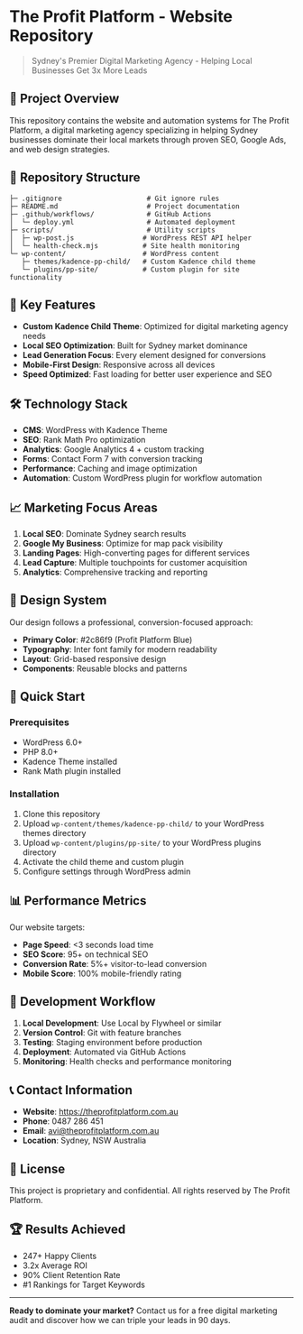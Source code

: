 # The Profit Platform - Website Repository

> Sydney's Premier Digital Marketing Agency - Helping Local Businesses Get 3x More Leads

## 🚀 Project Overview

This repository contains the website and automation systems for The Profit Platform, a digital marketing agency specializing in helping Sydney businesses dominate their local markets through proven SEO, Google Ads, and web design strategies.

## 📁 Repository Structure

```
├─ .gitignore                     # Git ignore rules
├─ README.md                      # Project documentation
├─ .github/workflows/             # GitHub Actions
│  └─ deploy.yml                  # Automated deployment
├─ scripts/                       # Utility scripts
│  ├─ wp-post.js                 # WordPress REST API helper
│  └─ health-check.mjs           # Site health monitoring
└─ wp-content/                   # WordPress content
   ├─ themes/kadence-pp-child/   # Custom Kadence child theme
   └─ plugins/pp-site/           # Custom plugin for site functionality
```

## 🎯 Key Features

- **Custom Kadence Child Theme**: Optimized for digital marketing agency needs
- **Local SEO Optimization**: Built for Sydney market dominance
- **Lead Generation Focus**: Every element designed for conversions
- **Mobile-First Design**: Responsive across all devices
- **Speed Optimized**: Fast loading for better user experience and SEO

## 🛠 Technology Stack

- **CMS**: WordPress with Kadence Theme
- **SEO**: Rank Math Pro optimization
- **Analytics**: Google Analytics 4 + custom tracking
- **Forms**: Contact Form 7 with conversion tracking
- **Performance**: Caching and image optimization
- **Automation**: Custom WordPress plugin for workflow automation

## 📈 Marketing Focus Areas

1. **Local SEO**: Dominate Sydney search results
2. **Google My Business**: Optimize for map pack visibility
3. **Landing Pages**: High-converting pages for different services
4. **Lead Capture**: Multiple touchpoints for customer acquisition
5. **Analytics**: Comprehensive tracking and reporting

## 🎨 Design System

Our design follows a professional, conversion-focused approach:

- **Primary Color**: #2c86f9 (Profit Platform Blue)
- **Typography**: Inter font family for modern readability
- **Layout**: Grid-based responsive design
- **Components**: Reusable blocks and patterns

## 🚀 Quick Start

### Prerequisites
- WordPress 6.0+
- PHP 8.0+
- Kadence Theme installed
- Rank Math plugin installed

### Installation
1. Clone this repository
2. Upload `wp-content/themes/kadence-pp-child/` to your WordPress themes directory
3. Upload `wp-content/plugins/pp-site/` to your WordPress plugins directory
4. Activate the child theme and custom plugin
5. Configure settings through WordPress admin

## 📊 Performance Metrics

Our website targets:
- **Page Speed**: <3 seconds load time
- **SEO Score**: 95+ on technical SEO
- **Conversion Rate**: 5%+ visitor-to-lead conversion
- **Mobile Score**: 100% mobile-friendly rating

## 🔧 Development Workflow

1. **Local Development**: Use Local by Flywheel or similar
2. **Version Control**: Git with feature branches
3. **Testing**: Staging environment before production
4. **Deployment**: Automated via GitHub Actions
5. **Monitoring**: Health checks and performance monitoring

## 📞 Contact Information

- **Website**: https://theprofitplatform.com.au
- **Phone**: 0487 286 451
- **Email**: avi@theprofitplatform.com.au
- **Location**: Sydney, NSW Australia

## 📝 License

This project is proprietary and confidential. All rights reserved by The Profit Platform.

## 🏆 Results Achieved

- 247+ Happy Clients
- 3.2x Average ROI
- 90% Client Retention Rate
- #1 Rankings for Target Keywords

---

**Ready to dominate your market?** Contact us for a free digital marketing audit and discover how we can triple your leads in 90 days.